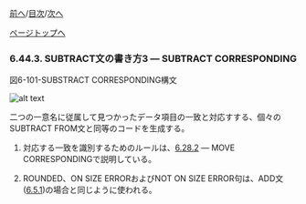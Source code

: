 <!--navi start1-->
[前へ](6-44-2.md)/[目次](https://momo2584.github.io/opensourcecobol.github.io/markdown/TOC.html)/[次へ](6-45.md)
<!--navi end1-->
<!--navi start2-->

[ページトップへ](6-44-3.md)
<!--navi end2-->
### 6.44.3. SUBTRACT文の書き方3 ― SUBTRACT CORRESPONDING

図6-101-SUBSTRACT CORRESPONDING構文

![alt text](Image/6-101-Subtract.png)

二つの一意名に従属して見つかったデータ項目の一致と対応すする、個々のSUBTRACT FROM文と同等のコードを生成する。

1. 対応する一致を識別するためのルールは、[6.28.2](6-28-2.md) ― MOVE CORRESPONDINGで説明している。

2. ROUNDED、ON SIZE ERRORおよびNOT ON SIZE ERROR句は、ADD文([6.5.1](6-5-1.md))の場合と同じように使われる。

